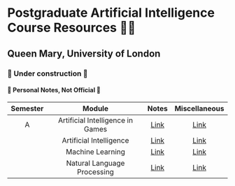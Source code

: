 # Postgraduate Artificial Intelligence Course Resources 👷‍♂️

## Queen Mary, University of London

### 🚧 Under construction 🚧

#### 🚫 Personal Notes, Not Official 🚫

| Semester   |      Module      |  Notes | Miscellaneous  |
|:----------:|:-------------:|:------:|:------:|
| A |  Artificial Intelligence in Games | [Link]() | [Link]() |
|  |    Artificial Intelligence    | [Link]() | [Link]() |
|  | Machine Learning | [Link]() | [Link]() |
|  | Natural Language Processing | [Link]() | [Link]() |